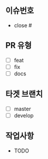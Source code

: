 ## 이슈번호

- close #

## PR 유형

<!-- 라벨(체크박스로 선택) -->

- [ ] feat
- [ ] fix
- [ ] docs

## 타겟 브랜치

- [ ] master
- [ ] develop

## 작업사항

- TODO
